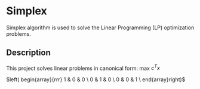 # Simplex

Simplex algorithm is used to solve the Linear Programming (LP) optimization problems.

## Description

This project solves linear problems in canonical form:
max $c^Tx$



$left( begin{array}{rrr}
1 & 0 & 0 \
0 & 1 & 0 \
0 & 0 & 1 \
end{array}right)$
